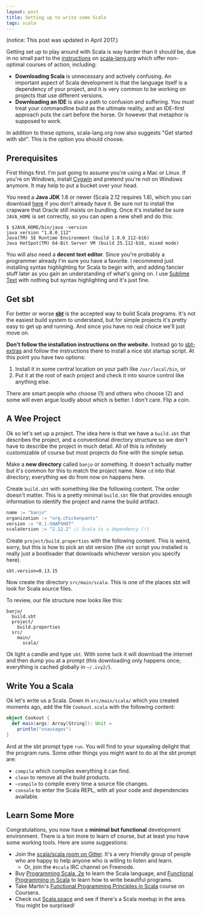 ```yaml
---
layout: post
title: Setting up to write some Scala
tags: scala
---
```


(notice: This post was updated in April 2017.)

Getting set up to play around with Scala is way harder than it should be, due in no small part to the [instructions](http://scala-lang.org/download/) on [scala-lang.org](http://scala-lang.org) which offer non-optimal courses of action, including:

- **Downloading Scala** is unnecessary and actively confusing. An important aspect of Scala development is that the language itself is a dependency of your project, and it is very common to be working on projects that use different versions.
- **Downloading an IDE** is also a path to confusion and suffering. You *must* treat your commandline build as the ultimate reality, and an IDE-first approach puts the cart before the horse. Or however that metaphor is supposed to work.

In addition to these options, scala-lang.org now also suggests "Get
started with sbt". This is the option you should choose.

## Prerequisites

First things first. I'm just going to assume you're using a Mac or Linux. If you're on Windows, install [Cygwin](http://www.cygwin.com/) and pretend you're not on Windows anymore. It may help to put a bucket over your head.

You need a **Java JDK** 1.8 or newer (Scala 2.12 requires 1.8), which you can download [here](http://www.java.com) if you don't already have it. Be sure not to install the crapware that Oracle still insists on bundling. Once it's installed be sure `JAVA_HOME` is set correctly, so you can open a new shell and do this:

```
$ $JAVA_HOME/bin/java -version
java version "1.8.0_112"
Java(TM) SE Runtime Environment (build 1.8.0_112-b16)
Java HotSpot(TM) 64-Bit Server VM (build 25.112-b16, mixed mode)
```

You will also need a **decent text editor**. Since you're probably a programmer already I'm sure you have a favorite. I recommend just installing syntax highlighting for Scala to begin with, and adding fancier stuff later as you gain an understanding of what's going on. I use [Sublime Text](http://www.sublimetext.com/) with nothing but syntax highlighting and it's just fine.

## Get sbt

For better or worse [**sbt**](http://www.scala-sbt.org/) is the accepted way to build Scala programs. It's not the easiest build system to understand, but for simple projects it's pretty easy to get up and running. And since you have no real choice we'll just move on.

**Don't follow the installation instructions on the website.** Instead go to [sbt-extras](https://github.com/paulp/sbt-extras) and follow the instructions there to install a nice sbt startup script. At this point you have two options:

1. Install it in some central location on your path like `/usr/local/bin`, or
2. Put it at the root of each project and check it into source control like anything else.

There are smart people who choose (1) and others who choose (2) and some will even argue loudly about which is better. I don't care. Flip a coin.

## A Wee Project

Ok so let's set up a project. The idea here is that we have a `build.sbt` that describes the project, and a conventional directory structure so we don't have to describe the project in much detail. All of this is infinitely customizable of course but most projects do fine with the simple setup.

Make a **new directory** called `banjo` or something. It doesn't actually matter but it's common for this to match the project name. Now `cd` into that directory; everything we do from now on happens here.

Create `build.sbt` with something like the following content. The order doesn't matter. This is a pretty minimal `build.sbt` file that provides enough information to identify the project and name the build artifact.

```scala
name := "banjo"
organization := "org.chickenpants"
version := "0.1-SNAPSHOT"
scalaVersion := "2.12.2" // Scala is a dependency (!)
```

Create `project/build.properties` with the following content. This is weird, sorry, but this is how to pick an sbt version (the `sbt` script you installed is really just a bootloader that downloads whichever version you specify here).

```
sbt.version=0.13.15
```

Now create the directory `src/main/scala`. This is one of the places sbt will look for Scala source files.

To review, our file structure now looks like this:

```
banjo/
  build.sbt
  project/
    build.properties
  src/
    main/
      scala/
```

Ok light a candle and type `sbt`. With some luck it will download the internet and then dump you at a prompt (this downloading only happens once; everything is cached globally in `~/.ivy2/`).

## Write You a Scala

Ok let's write us a Scala. Down in `src/main/scala/` which you created moments ago, add the file `Cookout.scala` with the following content:

```scala
object Cookout {
  def main(args: Array[String]): Unit =
    println("snausages")
}
```

And at the sbt prompt type `run`. You will find to your squealing delight that the program runs. Some other things you might want to do at the sbt prompt are:

- `compile` which compiles everything it can find.
- `clean` to remove all the build products.
- `~compile` to compile every time a source file changes.
- `console` to enter the Scala REPL, with all your code and dependencies available.

## Learn Some More

Congratulations, you now have a **minimal but functional** development environment. There is a ton more to learn of course, but at least you have some working tools. Here are some suggestions:

- Join the [scala/scala room on Gitter](https://gitter.im/scala/scala). It's a very friendly group of people who are happy to help anyone who is willing to listen and learn.
    - Or, join the `#scala` IRC channel on Freenode.
- Buy [Programming Scala, 2e](http://shop.oreilly.com/product/0636920033073.do) to learn the Scala language, and [Functional Programming in Scala](http://manning.com/bjarnason/) to learn how to write beautiful programs.
- Take Martin's [Functional Programming Principles in Scala](https://www.coursera.org/course/progfun) course on Coursera.
- Check out [Scala.space](http://scala.space) and see if there's a Scala meetup in the area. You might be surprised!
